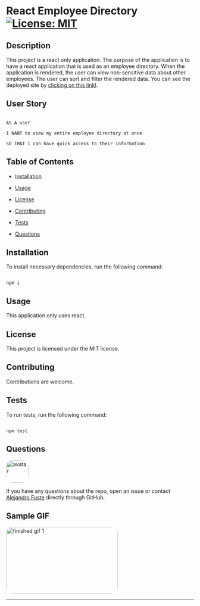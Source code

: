 
# React Employee Directory [![License: MIT](https://img.shields.io/badge/License-MIT-blue.svg)](https://opensource.org/licenses/MIT)


## Description 

This project is a react only application. The purpose of the application is to have a react application that is used as an employee directory. When the application is rendered, the user can view non-sensitive data about other employees. The user can sort and filter the rendered data. You can see the deployed site by [clicking on this link!](https://alejandro-fuste.github.io/react-employee-directory/).

## User Story

```

AS A user

I WANT to view my entire employee directory at once

SO THAT I can have quick access to their information

```

## Table of Contents

* [Installation](#installation)

* [Usage](#usage)

* [License](#license)

* [Contributing](#contributing)

* [Tests](#tests)

* [Questions](#questions)

## Installation

To install necessary dependencies, run the following command:

```

npm i

```

## Usage

This application only uses react. 

## License

This project is licensed under the MIT license.

## Contributing

Contributions are welcome.

## Tests 

To run tests, run the following command:

```

npm test

```

## Questions

<img src="https://avatars2.githubusercontent.com/u/48495840?v=4" alt="avatar" style="border-radius: 16px" width="60"/>

If you have any questions about the repo, open an issue or contact [Alejandro Fuste](https://github.com/ZepCap) directly through GitHub.

## Sample GIF

<img src="./src/images/gif1.gif" alt="finished gif 1" style="border-radius: 16px" width="300" height="180"/>


---

